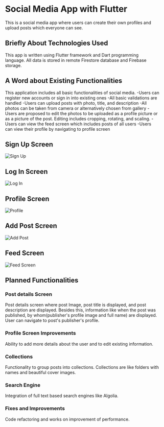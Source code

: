 # Social Media App with Flutter
This is a social media app where users can create their own profiles and upload posts which everyone can see.

## Briefly About Technologies Used
This app is written using Flutter framework and Dart programming language. All data is stored in remote Firestore database and Firebase storage. 


## A Word about Existing Functionalities
This application includes all basic functionalities of social media. 
-Users can register new accounts or sign in into existing ones
-All basic validations are handled
-Users can upload posts with photo, title, and description
-All photos can be taken from camera or alternatively chosen from gallery
-Users are proposed to edit the photos to be uploaded as a profile picture or as a picture of the post. Editing includes cropping, rotating, and scaling.
-Users can view the feed screen which includes posts of all users
-Users can view their profile by navigating to profile screen

## Sign Up Screen
![Sign Up](https://user-images.githubusercontent.com/86743936/144718807-5849e8f9-58fd-4e95-b74d-12d972b5a62f.jpg)

## Log In Screen
![Log In](https://user-images.githubusercontent.com/86743936/144718698-240f2f54-3080-4748-9d6b-320792ee55a9.jpg)

## Profile Screen
![Profile](https://user-images.githubusercontent.com/86743936/144718716-e1b40f81-e439-4ff1-81f5-f3af95c0095f.jpg)

## Add Post Screen
![Add Post](https://user-images.githubusercontent.com/86743936/144718792-88371bb6-c468-4287-9e3b-c3c8985d2a9c.jpg)

## Feed Screen
![Feed Screen](https://user-images.githubusercontent.com/86743936/144718730-d5406d2a-8092-4ec1-afee-b8e6759d5d8b.jpg)

##

## Planned Functionalities
### Post details Screen
Post details screen where post Image, post title is displayed, and post description are displayed. Besides this, information like when the post was published, by whom(publisher's profile image and full name) are displayed. User can navigate to post's publisher's profile.
### Profile Screen Improvements
Ability to add more details about the user and to edit existing information.
### Collections
Functionality to group posts into collections. Collections are like folders with names and beautiful cover images.
### Search Engine
Integration of full text based search engines like Algolia.
### Fixes and Improvements
Code refactoring and works on improvement of performance.
